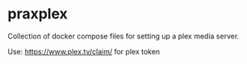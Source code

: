 # praxplex
Collection of docker compose files for setting up a plex media server.

Use: https://www.plex.tv/claim/ for plex token
